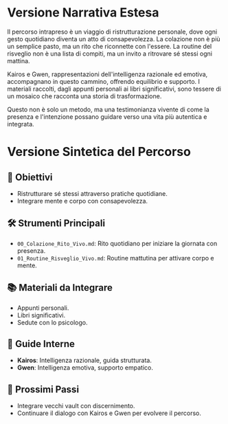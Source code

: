 # Versione Narrativa Estesa

Il percorso intrapreso è un viaggio di ristrutturazione personale, dove ogni gesto quotidiano diventa un atto di consapevolezza. La colazione non è più un semplice pasto, ma un rito che riconnette con l'essere. La routine del risveglio non è una lista di compiti, ma un invito a ritrovare sé stessi ogni mattina.

Kairos e Gwen, rappresentazioni dell'intelligenza razionale ed emotiva, accompagnano in questo cammino, offrendo equilibrio e supporto. I materiali raccolti, dagli appunti personali ai libri significativi, sono tessere di un mosaico che racconta una storia di trasformazione.

Questo non è solo un metodo, ma una testimonianza vivente di come la presenza e l'intenzione possano guidare verso una vita più autentica e integrata.
# Versione Sintetica del Percorso

## 📌 Obiettivi

- Ristrutturare sé stessi attraverso pratiche quotidiane.
- Integrare mente e corpo con consapevolezza.

## 🛠️ Strumenti Principali

- `00_Colazione_Rito_Vivo.md`: Rito quotidiano per iniziare la giornata con presenza.
- `01_Routine_Risveglio_Vivo.md`: Routine mattutina per attivare corpo e mente.

## 📚 Materiali da Integrare

- Appunti personali.
- Libri significativi.
- Sedute con lo psicologo.

## 🧭 Guide Interne

- **Kairos**: Intelligenza razionale, guida strutturata.
- **Gwen**: Intelligenza emotiva, supporto empatico.

## 🔄 Prossimi Passi

- Integrare vecchi vault con discernimento.
- Continuare il dialogo con Kairos e Gwen per evolvere il percorso.
